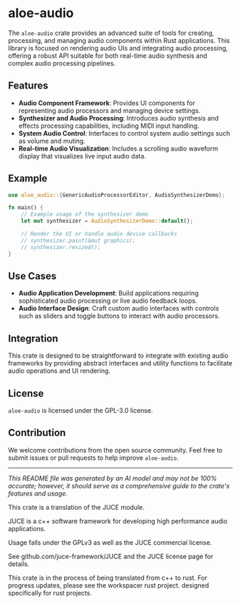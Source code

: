 # aloe-audio

The `aloe-audio` crate provides an advanced suite of tools for creating, processing, and managing audio components within Rust applications. This library is focused on rendering audio UIs and integrating audio processing, offering a robust API suitable for both real-time audio synthesis and complex audio processing pipelines.

## Features
- **Audio Component Framework**: Provides UI components for representing audio processors and managing device settings.
- **Synthesizer and Audio Processing**: Introduces audio synthesis and effects processing capabilities, including MIDI input handling.
- **System Audio Control**: Interfaces to control system audio settings such as volume and muting.
- **Real-time Audio Visualization**: Includes a scrolling audio waveform display that visualizes live input audio data.

## Example

```rust
use aloe_audio::{GenericAudioProcessorEditor, AudioSynthesizerDemo};

fn main() {
    // Example usage of the synthesizer demo
    let mut synthesizer = AudioSynthesizerDemo::default();

    // Render the UI or handle audio device callbacks
    // synthesizer.paint(&mut graphics);
    // synthesizer.resized();
}
```

## Use Cases
- **Audio Application Development**: Build applications requiring sophisticated audio processing or live audio feedback loops.
- **Audio Interface Design**: Craft custom audio interfaces with controls such as sliders and toggle buttons to interact with audio processors.

## Integration
This crate is designed to be straightforward to integrate with existing audio frameworks by providing abstract interfaces and utility functions to facilitate audio operations and UI rendering.

## License
`aloe-audio` is licensed under the GPL-3.0 license.

## Contribution
We welcome contributions from the open source community. Feel free to submit issues or pull requests to help improve `aloe-audio`.

---

*This README file was generated by an AI model and may not be 100% accurate; however, it should serve as a comprehensive guide to the crate's features and usage.*

This crate is a translation of the JUCE module.

JUCE is a c++ software framework for developing high performance audio applications.

Usage falls under the GPLv3 as well as the JUCE commercial license.

See github.com/juce-framework/JUCE and the JUCE license page for details.

This crate is in the process of being translated from c++ to rust. For progress updates, please see the workspacer rust project. designed specifically for rust projects.

